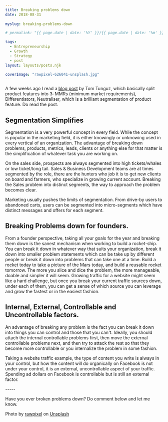```yaml
---
title: Breaking problems down
date: 2018-08-31
 
myslug: breaking-problems-down

# permalink: "{{ page.date | date: '%Y' }}/{{ page.date | date: '%m' }}/{{ page.date | date: '%d' }}/{{ myslug | slug }}/index.html"

tags: 
  - Entrepreneurship 
  - Growth 
  - Strategy 
  - post
layout: layouts/posts.njk

coverImage: "rawpixel-626041-unsplash.jpg"
---
```


A few weeks ago I read a [blog post](http://tomtunguz.com/why-your-startup-doesnt-invest-enough-in-differentiators/) by Tom Tunguz, which basically split product features into 3: MMRs (minimum market requirements), Differentiators, Neutraliser, which is a brilliant segmentation of product feature. Do read the post.

## Segmentation Simplifies

Segmentation is a very powerful concept in every field. While the concept is popular in the marketing field, it is either knowingly or unknowing used in every vertical of an organization. The advantage of breaking down problems, products, metrics, leads, clients or anything else for that matter is the simplification of whatever task you are working on.

On the sales side, prospects are always segmented into high tickets/whales or low ticket/long tail. Sales & Business Development teams are at times segmented by the role, there are the hunters who job it is to get new clients on board and farmers, who specialize in growing current account. Breaking the Sales problem into distinct segments, the way to approach the problem becomes clear.

Marketing usually pushes the limits of segmentation. From drive-by users to abandoned carts, users can be segmented into micro-segments which have distinct messages and offers for each segment.

## Breaking Problems down for founders.

From a founder perspective, taking all your goals for the year and breaking them down is the sanest mechanism when working to build a rocket-ship. You can break it down in whatever way that suits your organization, break it down into smaller problem statements which can be take up by different people or break it down into problems that can take one at a time. Build a rocket today to take a picture of the Mars today, and build a reusable rocket tomorrow. The more you slice and dice the problem, the more manageable, doable and simpler it will seem. Growing traffic for a website might seem like a hard challenge, but once you break your current traffic sources down, under each of them, you can get a sense of which source you can leverage and grow the fastest or in the easiest fashion.

## **Internal, External, Controllable and Uncontrollable factors.**

An advantage of breaking any problem is the fact you can break it down into things you can control and those that you can't. Ideally, you should attach the internal controllable problems first, then move the external controllable problems next, and then try to attack the rest so that they become more controllable or you internalize the problem in some fashion.

Taking a website traffic example, the type of content you write is always in your control, but how the content will do organically on Facebook is not under your control, it is an external, uncontrollable aspect of your traffic. Spending ad dollars on Facebook is controllable but is still an external factor.

\-----

Have you ever broken problems down? Do comment below and let me know.

Photo by [rawpixel](https://unsplash.com/photos/8wClLnwbNkc?utm_source=unsplash&utm_medium=referral&utm_content=creditCopyText) on [Unsplash](https://unsplash.com/search/photos/checklist?utm_source=unsplash&utm_medium=referral&utm_content=creditCopyText)
